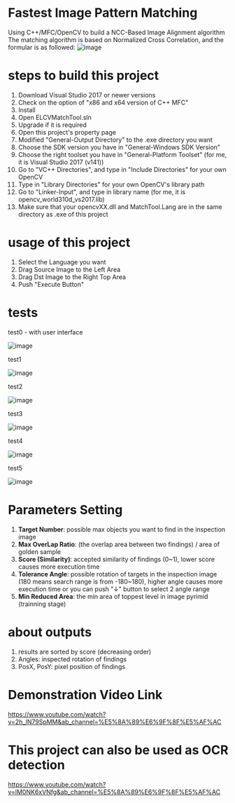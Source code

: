 # Fastest Image Pattern Matching

Using C++/MFC/OpenCV to build a NCC-Based Image Alignment algorithm
The matching algorithm is based on Normalized Cross Correlation, and the formular is as followed:
![image](https://github.com/DennisLiu1993/Fastest_Image_Pattern_Matching/blob/main/ManualImage/NCC.jpg)

# steps to build this project
1.	Download Visual Studio 2017 or newer versions
2.	Check on the option of "x86 and x64 version of C++ MFC"
3.	Install
4.	Open ELCVMatchTool.sln
5.	Upgrade if it is required
6.	Open this project's property page
7.	Modified "General-Output Directory" to the .exe directory you want
8.	Choose the SDK version you have in "General-Windows SDK Version"
9.	Choose the right toolset you have in "General-Platform Toolset" (for me, it is Visual Studio 2017 (v141))
10.	Go to "VC++ Directories", and type in "Include Directories" for your own OpenCV
11.	Type in "Library Directories" for your own OpenCV's library path
12.	Go to "Linker-Input", and type in library name (for me, it is opencv_world310d_vs2017.lib)
13.	Make sure that your opencvXX.dll and MatchTool.Lang are in the same directory as .exe of this project

# usage of this project
1.	Select the Language you want
2.	Drag Source Image to the Left Area
3.	Drag Dst Image to the Right Top Area
4.	Push "Execute Button"

# tests

test0 - with user interface

![image](https://github.com/DennisLiu1993/Fastest_Image_Pattern_Matching/blob/main/ManualImage/UIwithResult.jpg)

test1

![image](https://github.com/DennisLiu1993/Fastest_Image_Pattern_Matching/blob/main/Result%20Images/Result1.jpg)

test2

![image](https://github.com/DennisLiu1993/Fastest_Image_Pattern_Matching/blob/main/Result%20Images/Result2.jpg)

test3

![image](https://github.com/DennisLiu1993/Fastest_Image_Pattern_Matching/blob/main/Result%20Images/Result3.jpg)

test4

![image](https://github.com/DennisLiu1993/Fastest_Image_Pattern_Matching/blob/main/Result%20Images/Result4.jpg)

test5

![image](https://github.com/DennisLiu1993/Fastest_Image_Pattern_Matching/blob/main/Result%20Images/Result6.jpg)

# Parameters Setting
1. **Target Number**: possible max objects you want to find in the inspection image
2. **Max OverLap Ratio**: (the overlap area between two findings) / area of golden sample
3. **Score (Similarity)**: accepted similarity of findings (0~1), lower score causes more execution time
4. **Tolerance Angle**: possible rotation of targets in the inspection image (180 means search range is from -180~180), higher angle causes more execution time
      or you can push "↓" button to select 2 angle range
5. **Min Reduced Area**: the min area of toppest level in image pyrimid (trainning stage)

# about outputs
1. results are sorted by score (decreasing order)
2. Angles: inspected rotation of findings
3. PosX, PosY: pixel position of findings

# Demonstration Video Link
https://www.youtube.com/watch?v=2h_lN79SpMM&ab_channel=%E5%8A%89%E6%9F%8F%E5%AF%AC

# This project can also be used as OCR detection
https://www.youtube.com/watch?v=lM0NK6xVNfg&ab_channel=%E5%8A%89%E6%9F%8F%E5%AF%AC

